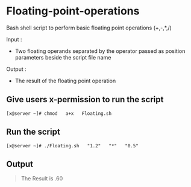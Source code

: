 # **Floating-point-operations**
Bash shell script to perform basic floating point operations (+,-,*,/)

Input : 

  - Two floating operands separated by the operator passed as position  parameters beside the script file name

Output :

  - The result of the floating point operation





## Give users x-permission to run the script
```
[x@server ~]# chmod   a+x   Floating.sh
```

## Run the script
```
[x@server ~]# ./Floating.sh   "1.2"   "*"   "0.5"
```
## Output
> The Result is .60
